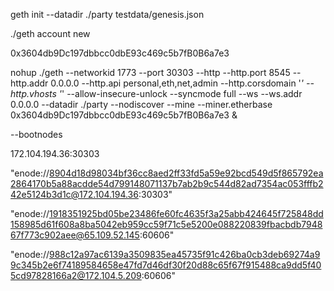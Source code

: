 geth init --datadir ./party testdata/genesis.json 

./geth account new

0x3604db9Dc197dbbcc0dbE93c469c5b7fB0B6a7e3

nohup ./geth --networkid 1773  --port 30303 --http --http.port 8545 --http.addr 0.0.0.0 --http.api personal,eth,net,admin --http.corsdomain '*' --http.vhosts '*' --allow-insecure-unlock  --syncmode full --ws --ws.addr 0.0.0.0    --datadir ./party --nodiscover --mine --miner.etherbase 0x3604db9Dc197dbbcc0dbE93c469c5b7fB0B6a7e3 &

--bootnodes

172.104.194.36:30303

"enode://8904d18d98034bf36cc8aed2ff33fd5a59e92bcd549d5f865792ea2864170b5a88acdde54d799148071137b7ab2b9c544d82ad7354ac053fffb242e5124b3d1c@172.104.194.36:30303"

"enode://1918351925bd05be23486fe60fc4635f3a25abb424645f725848dd158985d61f608a8ba5042eb959cc59f71c5e5200e088220839fbacbdb794867f773c902aee@65.109.52.145:60606"

"enode://988c12a97ac6139a3509835ea45735f91c426ba0cb3deb69274a99c345b2e6f74189584658e47fd7d46df30f20d88c65f67f915488ca9dd5f405cd97828166a2@172.104.5.209:60606"